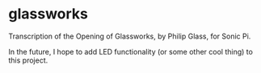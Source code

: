 # glassworks
Transcription of the Opening of Glassworks, by Philip Glass, for Sonic Pi.

In the future, I hope to add LED functionality (or some other cool thing) to this project.
